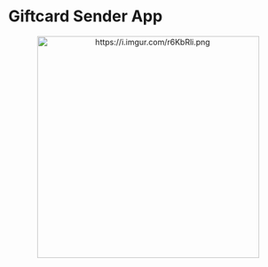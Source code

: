 # Giftcard Sender App

<p align="center">
<img alt="https://i.imgur.com/r6KbRli.png" width="400"
</p>